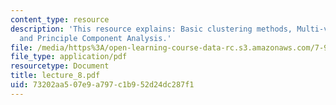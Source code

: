 ```yaml
---
content_type: resource
description: 'This resource explains: Basic clustering methods, Multi-variate gaussians,
  and Principle Component Analysis.'
file: /media/https%3A/open-learning-course-data-rc.s3.amazonaws.com/7-90j-computational-functional-genomics-spring-2005/73202aa507e9a797c1b952d24dc287f1_lecture_8.pdf
file_type: application/pdf
resourcetype: Document
title: lecture_8.pdf
uid: 73202aa5-07e9-a797-c1b9-52d24dc287f1
---
```

